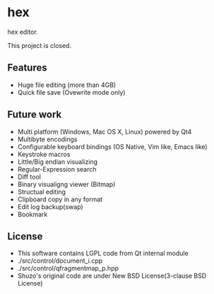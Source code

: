 hex
=========
hex editor.

This project is closed.


## Features

* Huge file editing (more than 4GB)
* Quick file save (Ovewrite mode only)

## Future work

* Multi platform (Windows, Mac OS X, Linux) powered by Qt4
* Multibyte encodings
* Configurable keyboard bindings (OS Native, Vim like, Emacs like)
* Keystroke macros
* Little/Big endian visualizing
* Regular-Expression search
* Diff tool
* Binary visualigng viewer (Bitmap)
* Structual editing
* Clipboard copy in any format
* Edit log backup(swap)
* Bookmark

## License

* This software contains LGPL code from Qt internal module
 * ./src/control/document\_i.cpp
 * ./src/control/qfragmentmap\_p.hpp
* Shuzo's original code are under New BSD License(3-clause BSD License)


